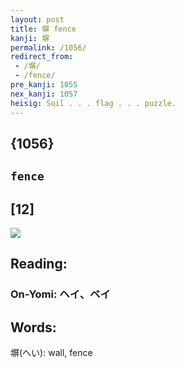 ```yaml
---
layout: post
title: 塀 fence
kanji: 塀
permalink: /1056/
redirect_from:
 - /塀/
 - /fence/
pre_kanji: 1055
nex_kanji: 1057
heisig: Soil . . . flag . . . puzzle.
---
```


## {1056}

## `fence`

## [12]

<div class="stroke"><img src="E5A180.png" /></div>

## Reading:

### On-Yomi: ヘイ、ベイ

## Words:

塀(へい): wall, fence
